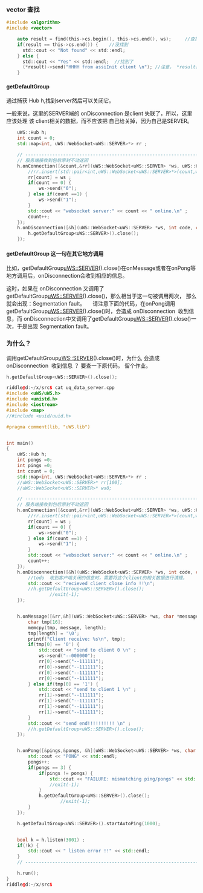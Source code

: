### vector 查找
```c
#include <algorithm>
#include <vector>

    auto result = find(this->cs.begin(), this->cs.end(), ws);     //查找 ws
    if(result == this->cs.end()) {    //没找到
      std::cout << "Not found" << std::endl;
    } else {
      std::cout << "Yes" << std::endl;  //找到了
      (*result)->send("HHHH from assiInit client \n"); //注意， *result要括起来。
    }
```


#### getDefaultGroup
通过捕获 Hub h,找到server然后可以关闭它。

一般来说，这里的SERVER端的 onDisconnection 是client 失联了，所以，这里应该处理 该 client相关的数据，而不应该把 自己给关掉，因为自己是SERVER。

```c++
    uWS::Hub h;
    int count = 0;
    std::map<int, uWS::WebSocket<uWS::SERVER>*> rr ;

    // --------------------------------------------------------------------------------------------
    // 服务端接收到包后原封不动返回
    h.onConnection([&count,&rr](uWS::WebSocket<uWS::SERVER> *ws, uWS::HttpRequest req) {
        //rr.insert(std::pair<int,uWS::WebSocket<uWS::SERVER>*>(count,ws));
        rr[count] = ws ;
        if(count == 0) {
            ws->send("0");
        } else if(count ==1) {
            ws->send("1");
        }
        std::cout << "websocket server:" << count << " online.\n" ;
        count++;
    });
    h.onDisconnection([&h](uWS::WebSocket<uWS::SERVER> *ws, int code, char *message, size_t length) {
        h.getDefaultGroup<uWS::SERVER>().close();
    });
```
#### getDefaultGroup 这一句在其它地方调用

比如，getDefaultGroup<uWS::SERVER>().close()在onMessage或者在onPong等地方调用后，onDisconnection<SERVER>会收到相应的信息。

这时，如果在 onDisconnection<SERVER> 又调用了 getDefaultGroup<uWS::SERVER>().close()，那么相当于这一句被调用两次，
那么就会出现：Segmentation fault。
    
请注意下面的代码，在onPong调用getDefaultGroup<uWS::SERVER>().close()时，会造成 onDisconnection<SERVER>  收到信息，而  onDisconnection<SERVER>中又调用了getDefaultGroup<uWS::SERVER>().close()一次，于是出现 Segmentation fault。
    
### 为什么？
调用getDefaultGroup<uWS::SERVER>().close()时，为什么 会造成 onDisconnection<SERVER>  收到信息 ？
要查一下原代码。 留个作业。
     
```c++
h.getDefaultGroup<uWS::SERVER>().close();
```

```c++
riddle@d:~/x/src$ cat uq_data_server.cpp 
#include <uWS/uWS.h>
#include <unistd.h>
#include <iostream>
#include <map>
//#include <uuid/uuid.h>

#pragma comment(lib, "uWS.lib")


int main()
{
    uWS::Hub h;
    int pongs =0;
    int pings =0;
    int count = 0;
    std::map<int, uWS::WebSocket<uWS::SERVER>*> rr ;
    //uWS::WebSocket<uWS::SERVER>* rr[100];
    //uWS::WebSocket<uWS::SERVER>* ws0;

    // --------------------------------------------------------------------------------------------
    // 服务端接收到包后原封不动返回
    h.onConnection([&count,&rr](uWS::WebSocket<uWS::SERVER> *ws, uWS::HttpRequest req) {
        //rr.insert(std::pair<int,uWS::WebSocket<uWS::SERVER>*>(count,ws));
        rr[count] = ws ;
        if(count == 0) {
            ws->send("0");
        } else if(count ==1) {
            ws->send("1");
        }
        std::cout << "websocket server:" << count << " online.\n" ;
        count++;
    });
    h.onDisconnection([&h](uWS::WebSocket<uWS::SERVER> *ws, int code, char *message, size_t length) {
        //todo  收到客户端关闭的信息时，需要将这个client的相关数据进行清理。
        std::cout << "recieved client close info !!\n";
        //h.getDefaultGroup<uWS::SERVER>().close();
                //exit(-1);
    });


    h.onMessage([&rr,&h](uWS::WebSocket<uWS::SERVER> *ws, char *message, size_t length, uWS::OpCode opCode) {
        char tmp[16];
        memcpy(tmp, message, length);
        tmp[length] = '\0';
        printf("Client receive: %s\n", tmp);
        if(tmp[0] == '0') {
            std::cout << "send to client 0 \n" ;
            ws->send("--000000");
            rr[0]->send("--111111");
            rr[0]->send("--111111");
            rr[0]->send("--111111");
            rr[0]->send("--111111");
        } else if(tmp[0] == '1') {
            std::cout << "send to client 1 \n" ;
            rr[1]->send("--111111");
            rr[1]->send("--111111");
            rr[1]->send("--111111");
            rr[1]->send("--111111");
        }
        std::cout << "send end!!!!!!!!!! \n" ;
        //h.getDefaultGroup<uWS::SERVER>().close();
    });


    h.onPong([&pings,&pongs, &h](uWS::WebSocket<uWS::SERVER> *ws, char *message, size_t length) {
        std::cout << "PONG" << std::endl;
        pongs++;
        if(pongs == 3) {
            if(pings != pongs) {
                std::cout << "FAILURE: mismatching ping/pongs" << std::endl;
                //exit(-1);
            }
            h.getDefaultGroup<uWS::SERVER>().close();
                    //exit(-1);
        }
    });

    h.getDefaultGroup<uWS::SERVER>().startAutoPing(1000);


    bool k = h.listen(3001) ;
    if(!k) {
        std::cout << " listen error !!" << std::endl;
    }
    // --------------------------------------------------------------------------------------------

    h.run();
}
riddle@d:~/x/src$ 
```
